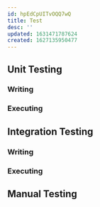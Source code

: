 ```yaml
---
id: hpEdCpUITvOQQ7wQ
title: Test
desc: ''
updated: 1631471787624
created: 1627135950477
---
```


## Unit Testing

### Writing
<!-- Writing unit test -->

### Executing
<!-- Running unit test -->

## Integration Testing

### Writing

### Executing

## Manual Testing
